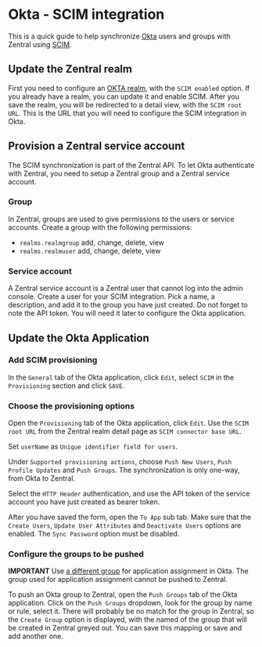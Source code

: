 # Okta - SCIM integration

This is a quick guide to help synchronize [Okta](https://www.okta.com/) users and groups with Zentral using [SCIM](https://developer.okta.com/docs/concepts/scim/).

## Update the Zentral realm

First you need to configure an [OKTA realm](../okta_saml/), with the `SCIM enabled` option. If you already have a realm, you can update it and enable SCIM. After you save the realm, you will be redirected to a detail view, with the `SCIM root URL`. This is the URL that you will need to configure the SCIM integration in Okta.

## Provision a Zentral service account

The SCIM synchronization is part of the Zentral API. To let Okta authenticate with Zentral, you need to setup a Zentral group and a Zentral service account.

### Group

In Zentral, groups are used to give permissions to the users or service accounts. Create a group with the following permissions:

* `realms.realmgroup` add, change, delete, view
* `realms.realmuser` add, change, delete, view

### Service account

A Zentral service account is a Zentral user that cannot log into the admin console. Create a user for your SCIM integration. Pick a name, a description, and add it to the group you have just created. Do not forget to note the API token. You will need it later to configure the Okta application.

## Update the Okta Application

### Add SCIM provisioning

In the `General` tab of the Okta application, click `Edit`, select `SCIM` in the `Provisioning` section and click `SAVE`.

### Choose the provisioning options

Open the `Provisioning` tab of the Okta application, click `Edit`. Use the `SCIM root URL` from the Zentral realm detail page as `SCIM connector base URL`.

Set `userName` as `Unique identifier field for users`.

Under `Supported provisioning actions`, choose `Push New Users`, `Push Profile Updates` and `Push Groups`. The synchronization is only one-way, from Okta to Zentral.

Select the `HTTP Header` authentication, and use the API token of the service account you have just created as bearer token.

After you have saved the form, open the `To App` sub tab. Make sure that the `Create Users`, `Update User Attributes` and `Deactivate Users` options are enabled. The `Sync Password` option must be disabled.

### Configure the groups to be pushed

**IMPORTANT** Use [a different group](https://help.okta.com/en-us/content/topics/users-groups-profiles/app-assignments-group-push.htm) for application assignment in Okta. The group used for application assignment cannot be pushed to Zentral.

To push an Okta group to Zentral, open the `Push Groups` tab of the Okta application. Click on the `Push Groups` dropdown, look for the group by name or rule, select it. There will probably be no match for the group in Zentral, so the `Create Group` option is displayed, with the named of the group that will be created in Zentral greyed out. You can save this mapping or save and add another one.
